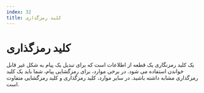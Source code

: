 ```yaml
---
index: 32
title: کلید رمزگذاری
---
```

# کلید رمزگذاری

یک کلید رمزنگاری یک قطعه از اطلاعات است که برای تبدیل یک پیام به شکل غیر قابل خواندن استفاده می شود. در برخی موارد، برای رمزگشایی پیام، شما باید یک کلید رمزگذاری مشابه داشته باشید. در سایر موارد، کلید رمزگذاری و کلید رمزگشایی متفاوت است.